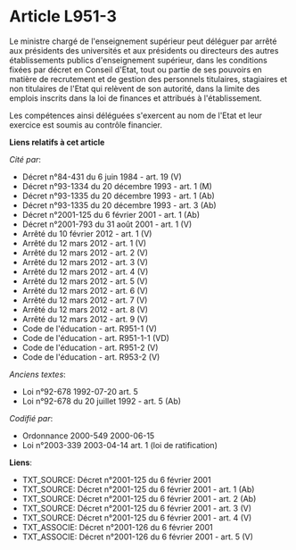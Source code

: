 # Article L951-3

Le ministre chargé de l'enseignement supérieur peut déléguer par arrêté aux présidents des universités et aux présidents ou
directeurs des autres établissements publics d'enseignement supérieur, dans les conditions fixées par décret en Conseil
d'Etat, tout ou partie de ses pouvoirs en matière de recrutement et de gestion des personnels titulaires, stagiaires et non
titulaires de l'Etat qui relèvent de son autorité, dans la limite des emplois inscrits dans la loi de finances et attribués à
l'établissement.

Les compétences ainsi déléguées s'exercent au nom de l'Etat et leur exercice est soumis au contrôle financier.

**Liens relatifs à cet article**

_Cité par_:

  - Décret n°84-431 du 6 juin 1984 - art. 19 (V)
  - Décret n°93-1334 du 20 décembre 1993 - art. 1 (M)
  - Décret n°93-1335 du 20 décembre 1993 - art. 1 (Ab)
  - Décret n°93-1335 du 20 décembre 1993 - art. 3 (Ab)
  - Décret n°2001-125 du 6 février 2001 - art. 1 (Ab)
  - Décret n°2001-793 du 31 août 2001 - art. 1 (V)
  - Arrêté du 10 février 2012 - art. 1 (V)
  - Arrêté du 12 mars 2012 - art. 1 (V)
  - Arrêté du 12 mars 2012 - art. 2 (V)
  - Arrêté du 12 mars 2012 - art. 3 (V)
  - Arrêté du 12 mars 2012 - art. 4 (V)
  - Arrêté du 12 mars 2012 - art. 5 (V)
  - Arrêté du 12 mars 2012 - art. 6 (V)
  - Arrêté du 12 mars 2012 - art. 7 (V)
  - Arrêté du 12 mars 2012 - art. 8 (V)
  - Arrêté du 12 mars 2012 - art. 9 (V)
  - Code de l'éducation - art. R951-1 (V)
  - Code de l'éducation - art. R951-1-1 (VD)
  - Code de l'éducation - art. R951-2 (V)
  - Code de l'éducation - art. R953-2 (V)

_Anciens textes_:

  - Loi n°92-678 1992-07-20 art. 5
  - Loi n°92-678 du 20 juillet 1992 - art. 5 (Ab)

_Codifié par_:

  - Ordonnance 2000-549 2000-06-15
  - Loi n°2003-339 2003-04-14 art. 1 (loi de ratification)

**Liens**:

  - TXT_SOURCE: Décret n°2001-125 du 6 février 2001
  - TXT_SOURCE: Décret n°2001-125 du 6 février 2001 - art. 1 (Ab)
  - TXT_SOURCE: Décret n°2001-125 du 6 février 2001 - art. 2 (Ab)
  - TXT_SOURCE: Décret n°2001-125 du 6 février 2001 - art. 3 (V)
  - TXT_SOURCE: Décret n°2001-125 du 6 février 2001 - art. 4 (V)
  - TXT_ASSOCIE: Décret n°2001-126 du 6 février 2001
  - TXT_ASSOCIE: Décret n°2001-126 du 6 février 2001 - art. 5 (V)
